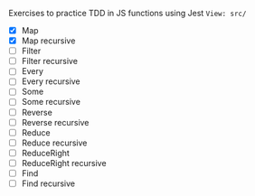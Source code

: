 Exercises to practice TDD in JS functions using Jest
`View: src/`

- [x] Map
- [x] Map recursive
- [ ] Filter
- [ ] Filter recursive
- [ ] Every
- [ ] Every recursive
- [ ] Some
- [ ] Some recursive
- [ ] Reverse 
- [ ] Reverse recursive
- [ ] Reduce 
- [ ] Reduce recursive
- [ ] ReduceRight 
- [ ] ReduceRight recursive
- [ ] Find
- [ ] Find recursive